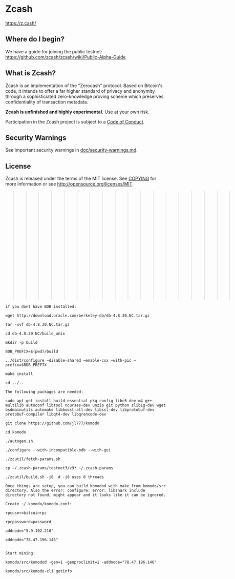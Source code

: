 Zcash
=====

https://z.cash/

Where do I begin?
-----------------

We have a guide for joining the public testnet: https://github.com/zcash/zcash/wiki/Public-Alpha-Guide

What is Zcash?
--------------

Zcash is an implementation of the "Zerocash" protocol. Based on Bitcoin's code, it intends to
offer a far higher standard of privacy and anonymity through a sophisticiated zero-knowledge
proving scheme which preserves confidentiality of transaction metadata.

**Zcash is unfinished and highly experimental.** Use at your own risk.

Participation in the Zcash project is subject to a [Code of Conduct](code_of_conduct.md).

Security Warnings
-----------------

See important security warnings in
[doc/security-warnings.md](doc/security-warnings.md).

License
-------

Zcash is released under the terms of the MIT license. See [COPYING](COPYING) for more
information or see http://opensource.org/licenses/MIT.


>>>>>>>>>>>>>>>>>>>> Komodo specific notes:

```
if you dont have BDB installed:

wget http://download.oracle.com/berkeley-db/db-4.8.30.NC.tar.gz

tar -xvf db-4.8.30.NC.tar.gz

cd db-4.8.30.NC/build_unix

mkdir -p build

BDB_PREFIX=$(pwd)/build

../dist/configure —disable-shared —enable-cxx —with-pic —prefix=$BDB_PREFIX

make install

cd ../..

The following packages are needed:

sudo apt-get install build-essential pkg-config libc6-dev m4 g++-multilib autoconf libtool ncurses-dev unzip git python zlib1g-dev wget bsdmainutils automake libboost-all-dev libssl-dev libprotobuf-dev protobuf-compiler libqt4-dev libqrencode-dev 

git clone https://github.com/jl777/komodo

cd komodo

./autogen.sh

./configure --with-incompatible-bdb --with-gui

./zcutil/fetch-params.sh

cp ~/.zcash-params/testnet3/z9* ~/.zcash-params

./zcutil/build.sh -j8  # -j8 uses 8 threads

Once things are setup, you can build komodod with make from komodo/src directory. Also the error: configure: error: libsnark include directory not found, might appear and it looks like it can be ignored.

Create ~/.komodo/komodo.conf:

rpcuser=bitcoinrpc

rpcpassword=password

addnode="5.9.102.210"

addnode="78.47.196.146"


Start mining:

komodo/src/komodod -gen=1 -genproclimit=1 -addnode="78.47.196.146"

komodo/src/komodo-cli getinfo
```

